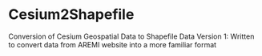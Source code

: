 # Cesium2Shapefile
Conversion of Cesium Geospatial Data to Shapefile Data
Version 1: Written to convert data from AREMI website into a more familiar format
